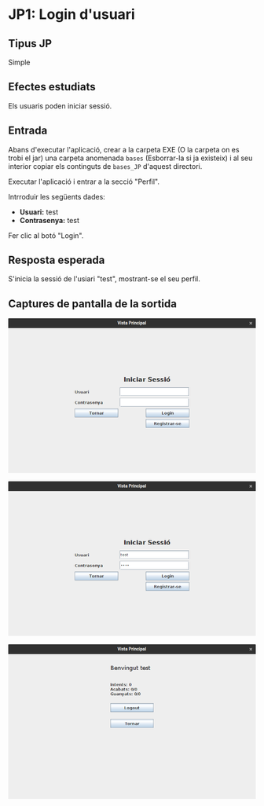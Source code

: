 # JP1: Login d'usuari

## Tipus JP

Simple

## Efectes estudiats

Els usuaris poden iniciar sessió.

## Entrada

Abans d'executar l'aplicació, crear a la carpeta EXE (O la carpeta on es trobi el jar) una carpeta anomenada `bases` (Esborrar-la si ja existeix) i al seu interior copiar els continguts de `bases_JP` d'aquest directori.

Executar l'aplicació i entrar a la secció "Perfil".

Intrroduir les següents dades:

- **Usuari:** test
- **Contrasenya:** test

Fer clic al botó "Login".

## Resposta esperada

S'inicia la sessió de l'usiari "test", mostrant-se el seu perfil.

## Captures de pantalla de la sortida

![Pantalla de login](../imatges_JP/pantalla_login.png)

![Pantalla de login amb dades](../imatges_JP/pantalla_login_dades.png)

![Perfil de l'usuari "test"](../imatges_JP/pantalla_perfil_1.png)
